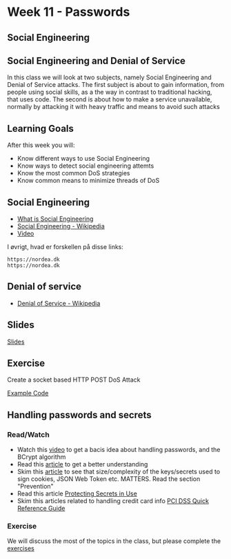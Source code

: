 # Week 11 - Passwords

## Social Engineering

## Social Engineering and Denial of Service
In this class we will look at two subjects,
namely Social Engineering and Denial of Service attacks.
The first subject is about to gain information,
from people using social skills,
as a the way in contrast to traditional hacking,
that uses code.
The second is about how to make a service unavailable,
normally by attacking it with heavy traffic and means to avoid such attacks

## Learning Goals

After this week you will:

* Know different ways to use Social Engineering
* Know ways to detect social engineering attemts
* Know the most common DoS strategies
* Know common means to minimize threads of DoS

## Social Engineering

* [What is Social Engineering](https://www.csoonline.com/article/2124681/social-engineering/what-is-social-engineering.html)
* [Social Engineering - Wikipedia](https://en.wikipedia.org/wiki/Social_engineering_(security))
* [Video](https://youtu.be/lc7scxvKQOo)

I øvrigt, hvad er forskellen på disse links:
```
https://nordea.dk
https://nοrdeа.dk
```

## Denial of service

* [Denial of Service - Wikipedia](https://en.wikipedia.org/wiki/Denial-of-service_attack)

## Slides

[Slides](https://github.com/SecurityDatFall2018/Week-13/blob/master/Social%20Engineering%20and%20DoS.pptx)

## Exercise

Create a socket based HTTP POST DoS Attack

[Example Code](https://github.com/SecurityDatFall2018/Week-13-Code)

## Handling passwords and secrets

### Read/Watch

- Watch this [video](https://www.youtube.com/watch?v=O6cmuiTBZVs) to get a bacis idea about handling passwords, and the BCrypt algorithm
- Read this [article](http://dustwell.com/how-to-handle-passwords-bcrypt.html) to get a better understanding
- Skim this [article]() to see that size/complexity of the keys/secrets used to sign cookies, JSON Web Token etc. MATTERS. Read the section "Prevention"
- Read this article [Protecting Secrets in Use](https://www.unboundtech.com/protecting-secrets-in-use-the-long-version/)
- Skim this articles related to handling credit card info [PCI DSS Quick Reference Guide](https://www.pcisecuritystandards.org/documents/PCI%20SSC%20Quick%20Reference%20Guide.pdf)


### Exercise
We will discuss the most of the topics in the class, but please complete the [exercises](https://docs.google.com/document/d/1eS3u_N6LQtYgBWa21iW9t17lRJElmlVAQA131SoNO78/edit?usp=sharing)
